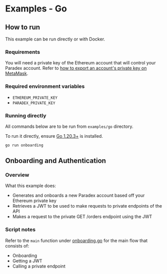 # Examples - Go

## How to run

This example can be run directly or with Docker.

### Requirements

You will need a private key of the Ethereum account that will control your Paradex account. Refer to [how to export an account's private key on MetaMask](https://support.metamask.io/hc/en-us/articles/360015289632-How-to-export-an-account-s-private-key).

### Required environment variables

* `ETHEREUM_PRIVATE_KEY`
* `PARADEX_PRIVATE_KEY`

### Running directly

All commands below are to be run from `examples/go` directory.

To run it directly, ensure [Go 1.20.3+](https://go.dev/doc/install) is installed.

```bash
go run onboarding
```

## Onboarding and Authentication

### Overview

What this example does:

* Generates and onboards a new Paradex account based off your Ethereum private key
* Retrieves a JWT to be used to make requests to private endpoints of the API
* Makes a request to the private GET /orders endpoint using the JWT

### Script notes

Refer to the `main` function under [onboarding.go](onboarding.go#L180) for the main flow that consists of:

* Onboarding
* Getting a JWT
* Calling a private endpoint
